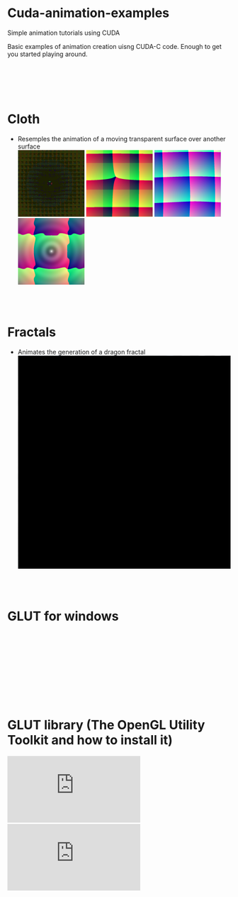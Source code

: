 # Cuda-animation-examples
Simple animation tutorials using CUDA

Basic examples of animation creation uisng CUDA-C code. Enough to get you started playing around.

<br><br><br><br>

# Cloth<br>
- Resemples the animation of a moving transparent surface over another surface<br>
![Cloth](https://github.com/CodedK/Cuda-animation-examples/blob/master/assets/cloth.gif)
![Cloth](https://github.com/CodedK/Cuda-animation-examples/blob/master/assets/cloth1.png)
![Cloth](https://github.com/CodedK/Cuda-animation-examples/blob/master/assets/cloth2.png)
![Cloth](https://github.com/CodedK/Cuda-animation-examples/blob/master/assets/cloth3.png)

<br><br>

# Fractals<br>
- Animates the generation of a dragon fractal<br>
![Fractal](https://github.com/CodedK/Cuda-animation-examples/blob/master/assets/spiral.gif)

<br><br>

# GLUT for windows
![GLUT 3.7](ftp://ftp.sgi.com/opengl/glut/glut3.html.old)<br>

# GLUT library (The OpenGL Utility Toolkit and how to install it)
![Glut Library](https://www.opengl.org/resources/libraries/glut/glut_downloads.php)<br>
![How to install GLUT](https://www.cs.csustan.edu/~rsc/SDSU/GLUTinstall.html)

